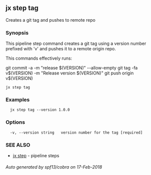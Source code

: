 ## jx step tag

Creates a git tag and pushes to remote repo

### Synopsis


This pipeline step command creates a git tag using a version number prefixed with 'v' and pushes it to a remote origin repo. 

This commands effectively runs: 

git commit -a -m "release $(VERSION)" --allow-empty git tag -fa v$(VERSION) -m "Release version $(VERSION)" git push origin v$(VERSION)

```
jx step tag
```

### Examples

```
  jx step tag --version 1.0.0
```

### Options

```
  -v, --version string   version number for the tag [required]
```

### SEE ALSO
* [jx step](jx_step.md)	 - pipeline steps

###### Auto generated by spf13/cobra on 17-Feb-2018
